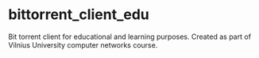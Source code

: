 # bittorrent_client_edu

Bit torrent client for educational and learning purposes. Created as part of Vilnius University computer networks course.
